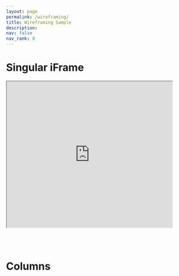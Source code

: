 ```yaml
---
layout: page
permalink: /wireframing/
title: Wireframing Sample
description:
nav: false
nav_rank: 8
---
```


# Singular iFrame

<iframe 
  src="https://lore3581.github.io/da4a-collectionbuilder/item.html?id=da4a007#item-title" 
  width="90%" 
  height="400px"
  title="Collection Builder Integration"
  ></iframe>

<br><br>

# Columns
<br>
<html>
 <head>
    <style>
    {
        box-sizing: border-box;
      padding: 100px
    }
    /* Set additional styling options for the columns*/
    .column {
    float: left;
    width: 50%;
    }

    .row:after {
    content: "";
    display: table;
    clear: both;
    }
    </style>
 </head>
 <body>
    <div class="row">
        <div class="column" style="background-color:;">
            <h2>Example</h2>
            <iframe src="https://lore3581.github.io/da4a-collectionbuilder/item.html?id=da4a005#item-title" width="90%" height=400px title="Collection Builder Integration"></iframe>
        </div>
        <div class="column" style="background-color:;">
            <h2>Example 2</h2>
            <iframe src="https://lore3581.github.io/da4a-collectionbuilder/item.html?id=da4a001#item-title" width="90%" height=400px title="Collection Builder Integration"></iframe>
        </div>
    </div>
 </body>
</html>
